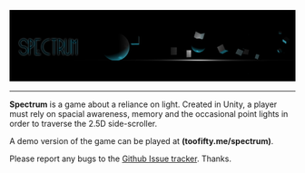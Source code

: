 ![Spectrum](img/logo.png)

--------------

__Spectrum__ is a game about a reliance on light. Created in Unity, a player must rely on spacial awareness, memory and the occasional point lights in order to traverse the 2.5D side-scroller.

A demo version of the game can be played at __(toofifty.me/spectrum)__.

Please report any bugs to the [Github Issue tracker](https://github.com/Toofifty/spectrum/issues). Thanks.